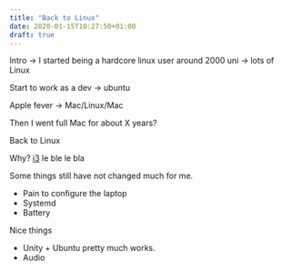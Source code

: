 ```yaml
---
title: "Back to Linux"
date: 2020-01-15T10:27:50+01:00
draft: true
---
```


Intro -> I started being a hardcore linux user around 2000
uni -> lots of Linux

Start to work as a dev -> ubuntu

Apple fever -> Mac/Linux/Mac

Then I went full Mac for about X years?

Back to Linux

Why? 
[i3](http://www.google.es) le ble le bla

Some things still have not changed much for me. 
* Pain to configure the laptop 
* Systemd
* Battery 

Nice things
* Unity + Ubuntu pretty much works. 
* Audio


